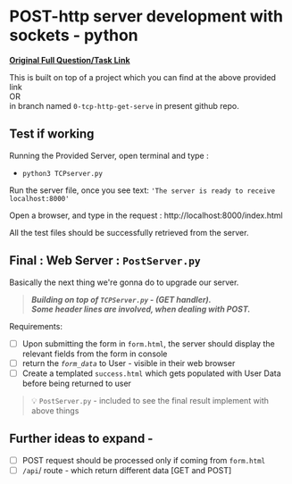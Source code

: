 # POST-http server development with sockets - python

**[Original Full Question/Task Link](https://github.com/ajeetgill/http-server-tcp-socket-python#http-server-development-with-sockets---python)**

This is built on top of a project which you can find at the above provided link <br>OR <br>
in branch named `0-tcp-http-get-serve` in present github repo.

## Test if working

Running the Provided Server, open terminal and type :

- `python3 TCPserver.py`

Run the server file, once you see text:
`'The server is ready to receive
localhost:8000'`

Open a browser, and type in the request : http://localhost:8000/index.html

All the test files should be successfully retrieved from the server.

## Final : Web Server : `PostServer.py`

Basically the next thing we're gonna do to upgrade our server.

> **_Building on top of `TCPServer.py` - (GET handler). <br>
> Some header lines are involved, when dealing with POST._**

Requirements:

- [ ] Upon submitting the form in `form.html`, the server should display the relevant fields from the form in console
- [ ] return the _`form_data`_ to User - visible in their web browser
- [ ] Create a templated `success.html` which gets populated with User Data before being returned to user

> 💡 `PostServer.py` - included to see the final result implement with above things

## Further ideas to expand -

- [ ] POST request should be processed only if coming from `form.html`
- [ ] `/api`/ route - which return different data [GET and POST]
